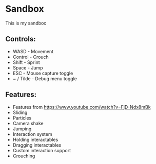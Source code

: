 # Sandbox
This is my sandbox

## Controls:
- WASD - Movement
- Control - Crouch
- Shift - Sprint
- Space - Jump
- ESC - Mouse capture toggle
- ~ / Tilde - Debug menu toggle

## Features:
- Features from https://www.youtube.com/watch?v=FjD-Ndx8mBk
- Sliding
- Particles
- Camera shake
- Jumping
- Interaction system
- Holding interactables
- Dragging interactables
- Custom interaction support
- Crouching
